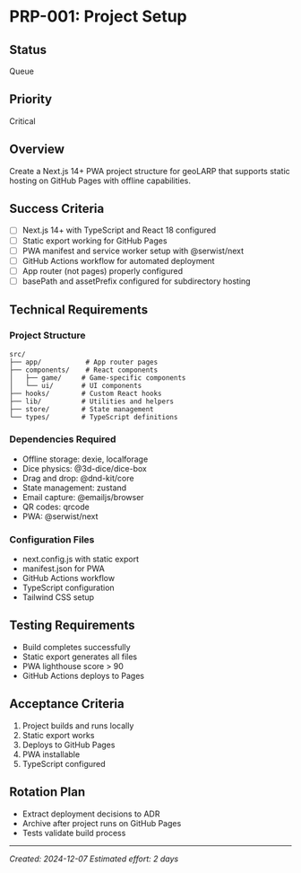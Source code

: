 # PRP-001: Project Setup

## Status
Queue

## Priority
Critical

## Overview
Create a Next.js 14+ PWA project structure for geoLARP that supports static hosting on GitHub Pages with offline capabilities.

## Success Criteria
- [ ] Next.js 14+ with TypeScript and React 18 configured
- [ ] Static export working for GitHub Pages
- [ ] PWA manifest and service worker setup with @serwist/next
- [ ] GitHub Actions workflow for automated deployment
- [ ] App router (not pages) properly configured
- [ ] basePath and assetPrefix configured for subdirectory hosting

## Technical Requirements

### Project Structure
```
src/
├── app/           # App router pages
├── components/    # React components
│   ├── game/     # Game-specific components
│   └── ui/       # UI components
├── hooks/        # Custom React hooks
├── lib/          # Utilities and helpers
├── store/        # State management
└── types/        # TypeScript definitions
```

### Dependencies Required
- Offline storage: dexie, localforage
- Dice physics: @3d-dice/dice-box
- Drag and drop: @dnd-kit/core
- State management: zustand
- Email capture: @emailjs/browser
- QR codes: qrcode
- PWA: @serwist/next

### Configuration Files
- next.config.js with static export
- manifest.json for PWA
- GitHub Actions workflow
- TypeScript configuration
- Tailwind CSS setup

## Testing Requirements
- Build completes successfully
- Static export generates all files
- PWA lighthouse score > 90
- GitHub Actions deploys to Pages

## Acceptance Criteria
1. Project builds and runs locally
2. Static export works
3. Deploys to GitHub Pages
4. PWA installable
5. TypeScript configured

## Rotation Plan
- Extract deployment decisions to ADR
- Archive after project runs on GitHub Pages
- Tests validate build process

---
*Created: 2024-12-07*
*Estimated effort: 2 days*